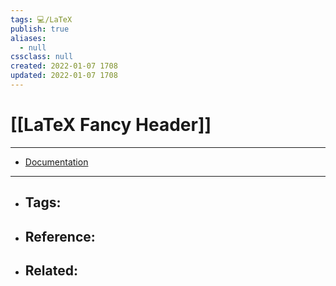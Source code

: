 ```yaml
---
tags: 💻️/LaTeX
publish: true
aliases:
  - null
cssclass: null
created: 2022-01-07 1708
updated: 2022-01-07 1708
---
```


# [[LaTeX Fancy Header]]

---

- [Documentation](http://texdoc.net/texmf-dist/doc/latex/fancyhdr/fancyhdr.pdf)

---

- Tags: 
	- 
- Reference:
	- 
- Related:
	- 
